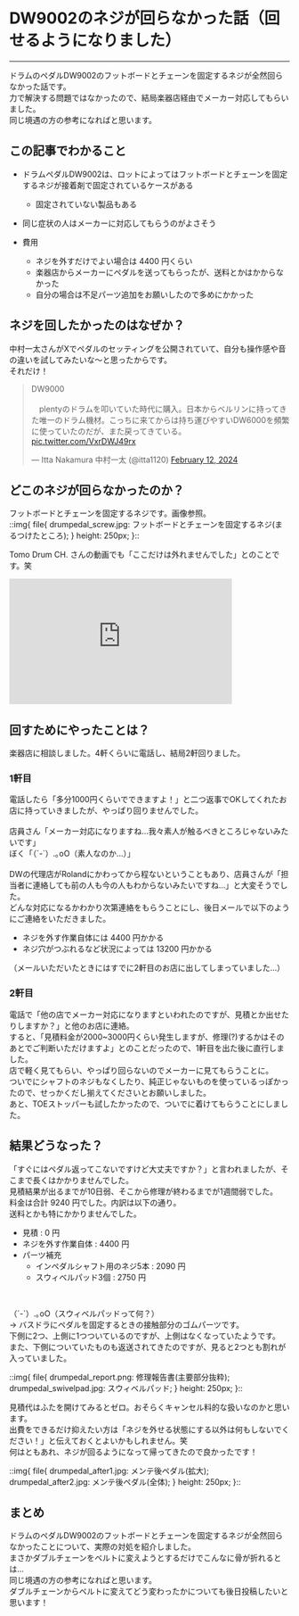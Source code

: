 # DW9002のネジが回らなかった話（回せるようになりました）
[](::tags::音楽,ドラム)

---

ドラムのペダルDW9002のフットボードとチェーンを固定するネジが全然回らなかった話です。  
力で解決する問題ではなかったので、結局楽器店経由でメーカー対応してもらいました。  
同じ境遇の方の参考になればと思います。


## この記事でわかること
- ドラムペダルDW9002は、ロットによってはフットボードとチェーンを固定するネジが接着剤で固定されているケースがある

    - 固定されていない製品もある
- 同じ症状の人はメーカーに対応してもらうのがよさそう
- 費用
    - ネジを外すだけでよい場合は 4400 円くらい
    - 楽器店からメーカーにペダルを送ってもらったが、送料とかはかからなかった
    - 自分の場合は不足パーツ追加をお願いしたので多めにかかった

## ネジを回したかったのはなぜか？
中村一太さんがXでペダルのセッティングを公開されていて、自分も操作感や音の違いを試してみたいな～と思ったからです。  
それだけ！

<blockquote class="twitter-tweet"><p lang="ja" dir="ltr">DW9000<br><br>　plentyのドラムを叩いていた時代に購入。日本からベルリンに持ってきた唯一のドラム機材。こっちに来てからは持ち運びやすいDW6000を頻繁に使っていたのだが、また戻ってきている。 <a href="https://t.co/VxrDWJ49rx">pic.twitter.com/VxrDWJ49rx</a></p>&mdash; Itta Nakamura 中村一太 (@itta1120) <a href="https://twitter.com/itta1120/status/1756949315803873339?ref_src=twsrc%5Etfw">February 12, 2024</a></blockquote> <script async src="https://platform.twitter.com/widgets.js" charset="utf-8"></script>


## どこのネジが回らなかったのか？
フットボードとチェーンを固定するネジです。画像参照。  
::img{
    file{
        drumpedal_screw.jpg: フットボードとチェーンを固定するネジ(まるつけたところ);
    }
    height: 250px;
}::

Tomo Drum CH. さんの動画でも「ここだけは外れませんでした」とのことです。笑  

<iframe width="400" height="225" src="https://www.youtube.com/embed/2KZwzuoUyY0?si=NMsJUuet698p5XM0&amp;start=330" title="YouTube video player" frameborder="0" allow="accelerometer; autoplay; clipboard-write; encrypted-media; gyroscope; picture-in-picture; web-share" referrerpolicy="strict-origin-when-cross-origin" allowfullscreen></iframe>


## 回すためにやったことは？
楽器店に相談しました。4軒くらいに電話し、結局2軒回りました。

### 1軒目
電話したら「多分1000円くらいでできますよ！」と二つ返事でOKしてくれたお店に持っていきましたが、やっぱり回りませんでした。  
<br>
店員さん「メーカー対応になりますね...我々素人が触るべきところじゃないみたいです」  
ぼく「（´-`）.｡oO（素人なのか...）」  
<br>
DWの代理店がRolandにかわってから程ないということもあり、店員さんが「担当者に連絡しても前の人も今の人もわからないみたいですね...」と大変そうでした。  
どんな対応になるかわかり次第連絡をもらうことにし、後日メールで以下のようにご連絡をいただきました。
- ネジを外す作業自体には 4400 円かかる
- ネジ穴がつぶれるなど状況によっては 13200 円かかる

（メールいただいたときにはすでに2軒目のお店に出してしまっていました...）

### 2軒目
電話で「他の店でメーカー対応になりますといわれたのですが、見積とか出せたりしますか？」と他のお店に連絡。  
すると、「見積料金が2000~3000円くらい発生しますが、修理(?)するかはそのあとでご判断いただけますよ」とのことだったので、1軒目を出た後に直行しました。  
店で軽く見てもらい、やっぱり回らないのでメーカーに見てもらうことに。  
ついでにシャフトのネジもなくしたり、純正じゃないものを使っているっぽかったので、せっかくだし揃えてくださいとお願いしました。  
あと、TOEストッパーも試したかったので、ついでに着けてもらうことにしました。

## 結果どうなった？
「すぐにはペダル返ってこないですけど大丈夫ですか？」と言われましたが、そこまで長くはかかりませんでした。  
見積結果が出るまでが10日弱、そこから修理が終わるまでが1週間弱でした。  
料金は合計 9240 円でした。内訳は以下の通り。  
送料とかも特にかかりませんでした。  

- 見積 : 0 円
- ネジを外す作業自体 : 4400 円
- パーツ補充
    - インペダルシャフト用のネジ5本 : 2090 円
    - スウィベルパッド3個 : 2750 円　

<br>

（´-`）.｡oO（スウィベルパッドって何？）  
→ バスドラにペダルを固定するときの接触部分のゴムパーツです。  
下側に2つ、上側に1つついているのですが、上側はなくなっていたようです。  
また、下側についていたものも返送されてきたのですが、見ると2つとも割れが入っていました。  

::img{
    file{
        drumpedal_report.png: 修理報告書(主要部分抜粋);
        drumpedal_swivelpad.jpg: スウィベルパッド;
    }
    height: 250px;
}::

見積代はふたを開けてみるとゼロ。おそらくキャンセル料的な扱いなのかと思います。  
出費をできるだけ抑えたい方は「ネジを外せる状態にする以外は何もしないでください！」と伝えておくとよいかもしれません。笑    
何はともあれ、ネジが回るようになって帰ってきたので良かったです！  

::img{
    file{
        drumpedal_after1.jpg: メンテ後ペダル(拡大);
        drumpedal_after2.jpg: メンテ後ペダル(全体);
    }
    height: 250px;
}::

## まとめ
ドラムのペダルDW9002のフットボードとチェーンを固定するネジが全然回らなかったことについて、実際の対処を紹介しました。  
まさかダブルチェーンをベルトに変えようとするだけでこんなに骨が折れるとは...  
同じ境遇の方の参考になればと思います。  
ダブルチェーンからベルトに変えてどう変わったかについても後日投稿したいと思います！
